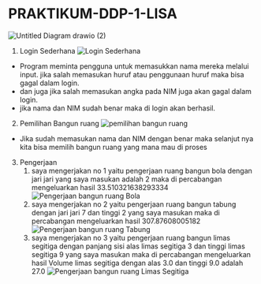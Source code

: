 # PRAKTIKUM-DDP-1-LISA
![Untitled Diagram drawio (2)](https://github.com/lisanafrathiloya/PRAKTIKUM-DDP-1-LISA/assets/144829981/4e95bd54-683a-4813-a1f2-eba5c579b049)


1. Login Sederhana
   ![Login Sederhana](https://github.com/lisanafrathiloya/PRAKTIKUM-DDP-1-LISA/assets/144829981/5e648ceb-0edc-4626-bedb-aa5ec388b98e)
- Program meminta pengguna untuk memasukkan nama mereka melalui input. jika salah memasukan huruf atau penggunaan huruf maka bisa gagal dalam login.
- dan juga jika salah memasukan angka pada NIM juga akan gagal dalam login.
- jika nama dan NIM sudah benar maka di login akan berhasil.

2. Pemilihan Bangun ruang
![pemilihan bangun ruang](https://github.com/lisanafrathiloya/PRAKTIKUM-DDP-1-LISA/assets/144829981/30a2207e-f756-4d56-902e-250cfc27a84e)
- Jika sudah memasukan nama dan NIM dengan benar maka selanjut nya kita bisa memilih bangun ruang yang mana mau di proses

3. Pengerjaan
   1. saya mengerjakan no 1 yaitu pengerjaan ruang bangun bola dengan jari jari yang saya masukan adalah 2 maka di percabangan mengeluarkan hasil 33.510321638293334
![Pengerjaan bangun ruang Bola](https://github.com/lisanafrathiloya/PRAKTIKUM-DDP-1-LISA/assets/144829981/6b3626db-d055-4ba5-87a2-e9f33a5840dc)
    2. saya mengerjakan no 2 yaitu pengerjaan ruang bangun tabung dengan jari jari 7 dan tinggi 2 yang saya masukan maka di percabangan mengeluarkan hasil 307.87608005182
![Pengerjaan bangun ruang Tabung](https://github.com/lisanafrathiloya/PRAKTIKUM-DDP-1-LISA/assets/144829981/d3f4bf82-563f-483d-9fa4-e2f2c31694bc)
    3. saya mengerjakan no 3 yaitu pengerjaan ruang bangun limas segitiga dengan panjang sisi alas limas segitiga 3 dan tinggi limas segitiga 9 yang saya masukan maka di percabangan mengeluarkan hasil Volume limas segitiga dengan alas 3.0 dan tinggi 9.0 adalah 27.0
  ![Pengerjaan bangun ruang Limas Segitiga](https://github.com/lisanafrathiloya/PRAKTIKUM-DDP-1-LISA/assets/144829981/4d54e940-cea3-4182-aeea-2ebcd9e687c7)




     
